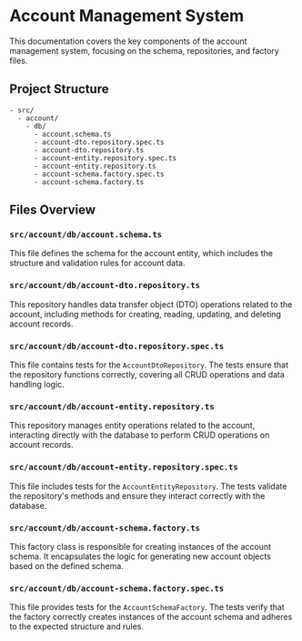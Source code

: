 # Account Management System

This documentation covers the key components of the account management system, focusing on the schema, repositories, and factory files.

## Project Structure

```text
- src/
  - account/
    - db/
      - account.schema.ts
      - account-dto.repository.spec.ts
      - account-dto.repository.ts
      - account-entity.repository.spec.ts
      - account-entity.repository.ts
      - account-schema.factory.spec.ts
      - account-schema.factory.ts
```

## Files Overview

### `src/account/db/account.schema.ts`

This file defines the schema for the account entity, which includes the structure and validation rules for account data.

### `src/account/db/account-dto.repository.ts`

This repository handles data transfer object (DTO) operations related to the account, including methods for creating, reading, updating, and deleting account records.

### `src/account/db/account-dto.repository.spec.ts`

This file contains tests for the `AccountDtoRepository`. The tests ensure that the repository functions correctly, covering all CRUD operations and data handling logic.

### `src/account/db/account-entity.repository.ts`

This repository manages entity operations related to the account, interacting directly with the database to perform CRUD operations on account records.

### `src/account/db/account-entity.repository.spec.ts`

This file includes tests for the `AccountEntityRepository`. The tests validate the repository's methods and ensure they interact correctly with the database.

### `src/account/db/account-schema.factory.ts`

This factory class is responsible for creating instances of the account schema. It encapsulates the logic for generating new account objects based on the defined schema.

### `src/account/db/account-schema.factory.spec.ts`

This file provides tests for the `AccountSchemaFactory`. The tests verify that the factory correctly creates instances of the account schema and adheres to the expected structure and rules.
